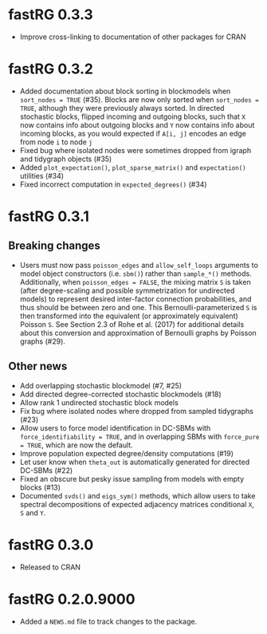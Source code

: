 # fastRG 0.3.3

- Improve cross-linking to documentation of other packages for CRAN

# fastRG 0.3.2

- Added documentation about block sorting in blockmodels when `sort_nodes = TRUE` (#35). Blocks are now only sorted when `sort_nodes = TRUE`, although they were previously always sorted. In directed stochastic blocks, flipped incoming and outgoing blocks, such that `X` now contains info about outgoing blocks and `Y` now contains info about incoming blocks, as you would expected if `A[i, j]` encodes an edge from node `i` to node `j`
- Fixed bug where isolated nodes were sometimes dropped from igraph and tidygraph objects (#35)
- Added `plot_expectation()`, `plot_sparse_matrix()` and `expectation()` utilities (#34)
- Fixed incorrect computation in `expected_degrees()` (#34)

# fastRG 0.3.1

## Breaking changes

- Users must now pass `poisson_edges` and `allow_self_loops` arguments to model object constructors (i.e. `sbm()`) rather than `sample_*()` methods. Additionally, when `poisson_edges = FALSE`, the mixing matrix `S` is taken (after degree-scaling and possible symmetrization for undirected models) to represent desired inter-factor connection probabilities, and thus should be between zero and one. This Bernoulli-parameterized `S` is then transformed into the equivalent (or approximately equivalent) Poisson `S`. See Section 2.3 of Rohe et al. (2017) for additional details about this conversion and approximation of Bernoulli graphs by Poisson graphs (#29).

## Other news

* Add overlapping stochastic blockmodel (#7, #25)
* Add directed degree-corrected stochastic blockmodels (#18)
* Allow rank 1 undirected stochastic block models
* Fix bug where isolated nodes where dropped from sampled tidygraphs (#23)
* Allow users to force model identification in DC-SBMs with `force_identifiability = TRUE`, and in overlapping SBMs with `force_pure = TRUE`, which are now the default.
* Improve population expected degree/density computations (#19)
* Let user know when `theta_out` is automatically generated for directed DC-SBMs (#22)
* Fixed an obscure but pesky issue sampling from models with empty blocks (#13)
* Documented `svds()` and `eigs_sym()` methods, which allow users to take spectral decompositions of expected adjacency matrices conditional `X`, `S` and `Y`.

# fastRG 0.3.0

* Released to CRAN

# fastRG 0.2.0.9000

* Added a `NEWS.md` file to track changes to the package.
